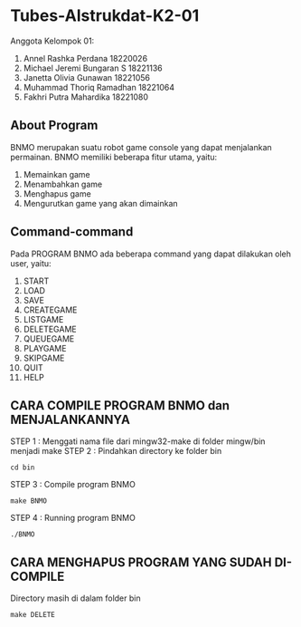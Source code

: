 # Tubes-Alstrukdat-K2-01
Anggota Kelompok 01:
1. Annel Rashka Perdana		    		18220026 
2. Michael Jeremi Bungaran S			18221136 
3. Janetta Olivia Gunawan				18221056 
4. Muhammad Thoriq Ramadhan 			18221064 
5. Fakhri Putra Mahardika				18221080

## About Program
BNMO merupakan suatu robot game console yang dapat menjalankan permainan. BNMO memiliki beberapa fitur utama, yaitu:
1. Memainkan game
2. Menambahkan game
3. Menghapus game
4. Mengurutkan game yang akan dimainkan

## Command-command
Pada PROGRAM BNMO ada beberapa command yang dapat dilakukan oleh user, yaitu:
1. START
2. LOAD <filename>
3. SAVE <filename>
4. CREATEGAME
5. LISTGAME
6. DELETEGAME
7. QUEUEGAME
8. PLAYGAME
9. SKIPGAME <n>
10. QUIT
11. HELP

## CARA COMPILE PROGRAM BNMO dan MENJALANKANNYA
STEP 1 : Menggati nama file dari mingw32-make di folder mingw/bin menjadi make
STEP 2 : Pindahkan directory ke folder bin
```
cd bin
```
STEP 3 : Compile program BNMO
```
make BNMO
```
STEP 4 : Running program BNMO
```
./BNMO
```

## CARA MENGHAPUS PROGRAM YANG SUDAH DI-COMPILE
Directory masih di dalam folder bin
```
make DELETE
```
